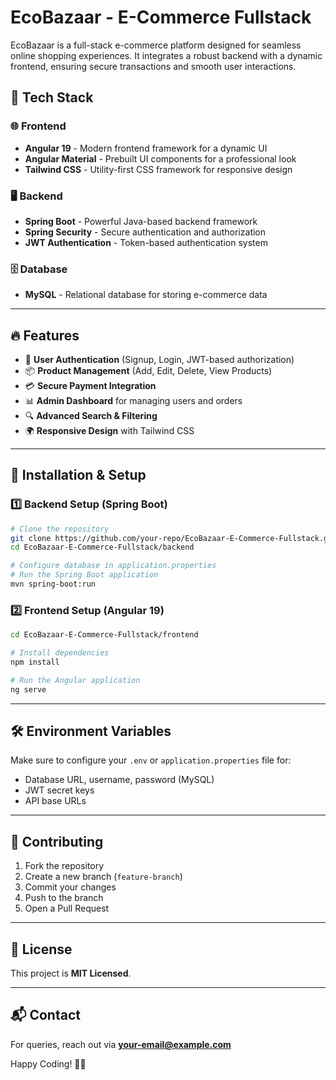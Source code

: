 # EcoBazaar - E-Commerce Fullstack

EcoBazaar is a full-stack e-commerce platform designed for seamless online shopping experiences. It integrates a robust backend with a dynamic frontend, ensuring secure transactions and smooth user interactions.

## 🚀 Tech Stack

### 🌐 Frontend
- **Angular 19** - Modern frontend framework for a dynamic UI
- **Angular Material** - Prebuilt UI components for a professional look
- **Tailwind CSS** - Utility-first CSS framework for responsive design

### 🖥️ Backend
- **Spring Boot** - Powerful Java-based backend framework
- **Spring Security** - Secure authentication and authorization
- **JWT Authentication** - Token-based authentication system

### 🗄️ Database
- **MySQL** - Relational database for storing e-commerce data

---
## 🔥 Features
- 🛒 **User Authentication** (Signup, Login, JWT-based authorization)
- 📦 **Product Management** (Add, Edit, Delete, View Products)
- 💳 **Secure Payment Integration**
- 📊 **Admin Dashboard** for managing users and orders
- 🔍 **Advanced Search & Filtering**
- 🌍 **Responsive Design** with Tailwind CSS

---
## 📌 Installation & Setup

### 1️⃣ Backend Setup (Spring Boot)
```sh
# Clone the repository
git clone https://github.com/your-repo/EcoBazaar-E-Commerce-Fullstack.git
cd EcoBazaar-E-Commerce-Fullstack/backend

# Configure database in application.properties
# Run the Spring Boot application
mvn spring-boot:run
```

### 2️⃣ Frontend Setup (Angular 19)
```sh
cd EcoBazaar-E-Commerce-Fullstack/frontend

# Install dependencies
npm install

# Run the Angular application
ng serve
```

---
## 🛠️ Environment Variables
Make sure to configure your `.env` or `application.properties` file for:
- Database URL, username, password (MySQL)
- JWT secret keys
- API base URLs

---
## 🤝 Contributing
1. Fork the repository
2. Create a new branch (`feature-branch`)
3. Commit your changes
4. Push to the branch
5. Open a Pull Request

---
## 📜 License
This project is **MIT Licensed**.

---
## 📬 Contact
For queries, reach out via **[your-email@example.com](mailto:your-email@example.com)**

Happy Coding! 🚀🎉
